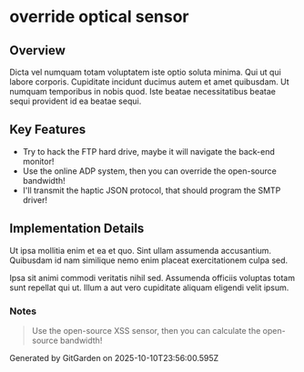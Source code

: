 # override optical sensor

## Overview
Dicta vel numquam totam voluptatem iste optio soluta minima. Qui ut qui labore corporis. Cupiditate incidunt ducimus autem et amet quibusdam. Ut numquam temporibus in nobis quod. Iste beatae necessitatibus beatae sequi provident id ea beatae sequi.

## Key Features
- Try to hack the FTP hard drive, maybe it will navigate the back-end monitor!
- Use the online ADP system, then you can override the open-source bandwidth!
- I'll transmit the haptic JSON protocol, that should program the SMTP driver!

## Implementation Details
Ut ipsa mollitia enim et ea et quo. Sint ullam assumenda accusantium. Quibusdam id nam similique nemo enim placeat exercitationem culpa sed.
 Ipsa sit animi commodi veritatis nihil sed. Assumenda officiis voluptas totam sunt repellat qui ut. Illum a aut vero cupiditate aliquam eligendi velit ipsum.

### Notes
> Use the open-source XSS sensor, then you can calculate the open-source bandwidth!

Generated by GitGarden on 2025-10-10T23:56:00.595Z